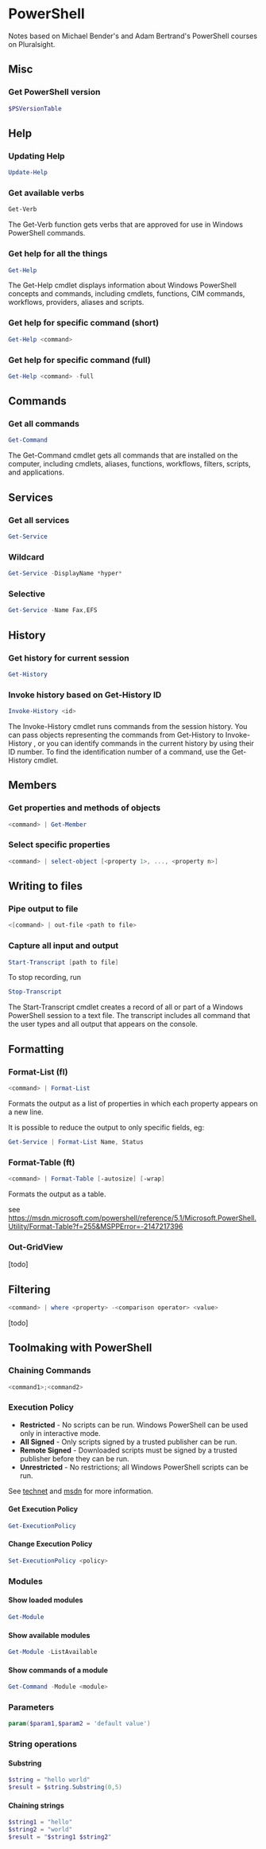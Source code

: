 # PowerShell

Notes based on Michael Bender's and Adam Bertrand's PowerShell courses on Pluralsight.

## Misc

### Get PowerShell version

```powershell
$PSVersionTable
```

## Help

### Updating Help

```powershell
Update-Help
```

### Get available verbs

```powershell
Get-Verb
```

 The Get-Verb function gets verbs that are approved for use in Windows PowerShell commands.

### Get help for all the things

```powershell
Get-Help
```

The Get-Help cmdlet displays information about Windows PowerShell concepts and commands, including cmdlets, functions, CIM commands, workflows, providers, aliases and scripts.

### Get help for specific command (short)

```powershell
Get-Help <command>
```

### Get help for specific command (full)

```powershell
Get-Help <command> -full
```

## Commands

### Get all commands

```powershell
Get-Command
```

The Get-Command cmdlet gets all commands that are installed on the computer, including cmdlets, aliases, functions, workflows, filters, scripts, and applications.

## Services

### Get all services

```powershell
Get-Service
```

### Wildcard

```powershell
Get-Service -DisplayName *hyper*
```

### Selective

```powershell
Get-Service -Name Fax,EFS
```

## History

### Get history for current session

```powershell
Get-History
```

### Invoke history based on Get-History ID

```powershell
Invoke-History <id>
```

The Invoke-History cmdlet runs commands from the session history. You can pass objects representing the commands from Get-History to Invoke-History , or you can identify commands in the current history by using their ID number. To find the identification number of a command, use the Get-History cmdlet.

## Members

### Get properties and methods of objects

```powershell
<command> | Get-Member
```

### Select specific properties

```powershell
<command> | select-object [<property 1>, ..., <property n>]
```

## Writing to files

### Pipe output to file

```powershell
<[command> | out-file <path to file>
```

### Capture all input and output

```powershell
Start-Transcript [path to file]
```

To stop recording, run

```powershell
Stop-Transcript
```

The Start-Transcript cmdlet creates a record of all or part of a Windows PowerShell session to a text file. The transcript includes all command that the user types and all output that appears on the console.

## Formatting

### Format-List (fl)

```powershell
<command> | Format-List
```

Formats the output as a list of properties in which each property appears on a new line.

It is possible to reduce the output to only specific fields, eg:

```powershell
Get-Service | Format-List Name, Status
```

### Format-Table (ft)

```powershell
<command> | Format-Table [-autosize] [-wrap]
```

Formats the output as a table.

see https://msdn.microsoft.com/powershell/reference/5.1/Microsoft.PowerShell.Utility/Format-Table?f=255&MSPPError=-2147217396

### Out-GridView

[todo]

## Filtering

```powershell
<command> | where <property> -<comparison operator> <value> 
```

[todo]

## Toolmaking with PowerShell

### Chaining Commands

```powershell
<command1>;<command2>
```

### Execution Policy

- **Restricted** - No scripts can be run. Windows PowerShell can be used only in interactive mode.
- **All Signed** - Only scripts signed by a trusted publisher can be run.
- **Remote Signed** - Downloaded scripts must be signed by a trusted publisher before they can be run.
- **Unrestricted** - No restrictions; all Windows PowerShell scripts can be run.

See [technet](https://technet.microsoft.com/en-us/library/ee176961.aspx) and [msdn](https://msdn.microsoft.com/en-us/powershell/reference/5.0/microsoft.powershell.core/about/about_execution_policies) for more information.

#### Get Execution Policy

```powershell
Get-ExecutionPolicy
```

#### Change Execution Policy

```powershell
Set-ExecutionPolicy <policy>
```

### Modules

#### Show loaded modules

```powershell
Get-Module
```

#### Show available modules

```powershell
Get-Module -ListAvailable
```

#### Show commands of a module

```powershell
Get-Command -Module <module>
```

### Parameters

```powershell
param($param1,$param2 = 'default value')
```

### String operations

#### Substring

```powershell
$string = "hello world"
$result = $string.Substring(0,5)
```

#### Chaining strings

```powershell
$string1 = "hello"
$string2 = "world"
$result = "$string1 $string2"
```